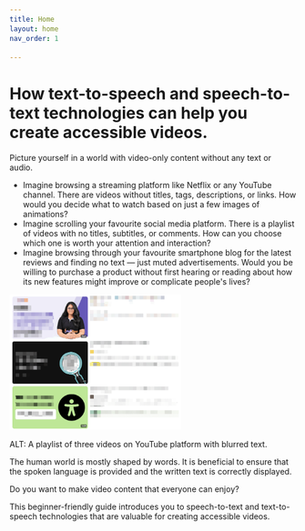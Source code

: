 ```yaml
---
title: Home
layout: home
nav_order: 1

---
```


# How text-to-speech and speech-to-text technologies can help you create accessible videos.


Picture yourself in a world with video-only content without any text or audio.

- Imagine browsing a streaming platform like Netflix or any YouTube channel. There are videos without titles, tags, descriptions, or links. How would you decide what to watch based on just a few images of animations?
- Imagine scrolling your favourite social media platform. There is a playlist of videos with no titles, subtitles, or comments. How can you choose which one is worth your attention and interaction?
- Imagine browsing through your favourite smartphone blog for the latest reviews and finding no text *—* just muted advertisements. Would you be willing to purchase a product without first hearing or reading about how its new features might improve or complicate people's lives?

<img src="Images/YouTube_playlist_without_text.png" alt="A playlist of three videos on YouTube platform with blurred text" width="60%">

ALT: A playlist of three videos on YouTube platform with blurred text.

The human world is mostly shaped by words. It is beneficial to ensure that the spoken language is provided and the written text is correctly displayed.

Do you want to make video content that everyone can enjoy? 

This beginner-friendly guide introduces you to speech-to-text and text-to-speech technologies that are valuable for creating accessible videos.

